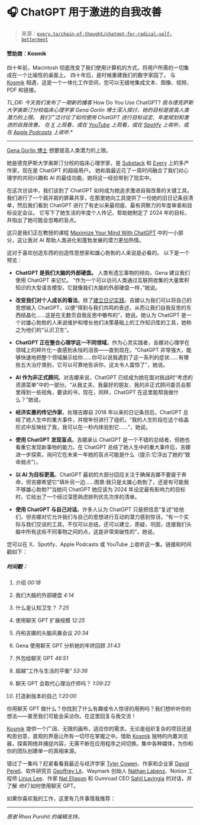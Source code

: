 <!--yml

类别：COT 专栏

日期：2024-05-08 11:06:06

-->

# 🎧 ChatGPT 用于激进的自我改善

> 来源：[`every.to/chain-of-thought/chatgpt-for-radical-self-betterment`](https://every.to/chain-of-thought/chatgpt-for-radical-self-betterment)

#### 赞助商：Kosmik

四十年前，Macintosh 彻底改变了我们使用计算机的方式，将用户所需的一切集成在一个比喻性的桌面上。 四十年后，是时候重建我们的数字家园了。 与 [Kosmik](http://kosmik.app?utm_source=every-to&utm_medium=newsletter&utm_campaign=kosmik2) 相遇，这是一个一体化工作空间，您可以无缝地集成文本、图像、视频、PDF 和链接。

*TL;DR: 今天我们发布了一期新的播客* How Do You Use ChatGPT? *我与德克萨斯大学奥斯汀分校临床心理学家 Gena Gorlin 博士深入探讨，她的目标是提高人类潜力的上限。 我们广泛讨论了如何使用 ChatGPT 进行目标设定、年度规划和激进的自我改善。* *在* [*X*](https://twitter.com/danshipper/status/1752691067487498686) *上观看，或在* [*YouTube*](https://youtu.be/T7g2YoAw52k) *上观看，或在* [*Spotify*](https://open.spotify.com/episode/6oPrJ27e3IequPfzBT94iZ) *上收听，或在* [*Apple Podcasts*](https://podcasts.apple.com/us/podcast/how-do-you-use-chatgpt/id1719789201?i=1000643666232) *上收听*.*

* * *

[Gena Gorlin 博士](https://twitter.com/Gena_I_Gorlin) 想要提高人类潜力的上限。

她是德克萨斯大学奥斯汀分校的临床心理学家，是 [Substack](https://builders.genagorlin.com/) 和 [Every](https://every.to/@gena.gorlin) 上的多产作家，现在是 ChatGPT 的超级用户。 她和我最近花了一周时间融合了我们对心理学的共同兴趣和 AI 的最佳功能，她将这一经验带到了现实中。

在这次访谈中，我们谈到了 ChatGPT 如何成为她追求激进自我改善的关键工具。 我们进行了一个肩并肩的屏幕共享，在那里她向工具提供了一份她的旧日记条目清单，然后我们看到 ChatGPT 进行了有史以来最彻底、最有洞察力的年度审查和目标设定会议。 它写下了她生活的年度个人传记，帮助她制定了 2024 年的目标，并指出了她可能会忽略的盲点。

这只是我们正在教授的课程 [Maximize Your Mind With ChatGPT](https://www.maxyourmind.xyz/) 中的一小部分，这让我对 AI 帮助人类进化和蓬勃发展的潜力更加热情。

这对于喜欢创造东西的创造性思想家和雄心勃勃的人来说是必看的。 以下是一个预览：

+   **ChatGPT 是我们大脑的外部硬盘。** 人类有遗忘事物的倾向，Gena 建议我们使用 ChatGPT 来记忆。 “作为一个可以访问人类通过互联网收集的大量累积知识的大型语言模型，它就像我们大脑的外部硬盘一样，”她说。

+   **改变我们对个人成长的看法**。除了[建立日记实践](https://every.to/p/from-fake-it-till-you-make-it-to-remember-what-you-know)，吉娜认为我们可以将自己的思想输入 ChatGPT，以便“得到与我们共鸣的表述，从而让我们自我反思的东西结晶化……这是在无数页自我反思中散布的”，她说。她认为 ChatGPT 是一个对雄心勃勃的人来说维护和增长他们决策基础上的工作知识库的工具，她称之为他们的“认识卫生”。

+   **ChatGPT 正在整合心理学这一不同领域**。作为心灵实践者，吉娜对心理学在领域上的碎片化一直感到永恒的沮丧——直到现在。“ChatGPT 非常强大，能够快速地把整个领域展示给你……你可以说我遇到了这一系列的症状……有哪些五大治疗类别，它可以可靠地告诉你，这太令人震惊了”，她说。

+   **AI 作为非正式顾问**。对吉娜来说，ChatGPT 已经成为她在面对挑战时“考虑的资源菜单”中的一部分。“从我丈夫、我最好的朋友、我的非正式顾问委员会那里得到一些视角，要读的书，现在，同样，ChatGPT 在这里能帮我做什么？”她说。

+   **经济实惠的传记作家**。处理吉娜自 2018 年以来的日记条目后，ChatGPT 总结了她人生中的重大事件，并按年份进行了组织。“我的人生阶段在这个结晶形式中反映给了我，我可以在一秒内体验到它……”，她说。

+   **使用 ChatGPT 发现盲点**。吉娜承认 ChatGPT 是一个不错的总结者，但她也看重它发现新事物的能力。在 ChatGPT 总结了她人生中的重大事件后，吉娜进一步探索，询问它在未来一年她的盲点可能是什么（提示:它浮出了她的“致命弱点”）。

+   **以 AI 为目标更高**。ChatGPT 最初的大部分回应关注于确保吉娜不要疲于奔命，但吉娜希望它“填补另一边……图景:我只是太雄心勃勃了，还是有可能我不够雄心勃勃?”当她问 ChatGPT 她应该为 2024 年设定最有影响力的目标时，它给出了一个经过深思熟虑排列优先次序的清单。

+   **使用 ChatGPT 与自己对话**。许多人认为 ChatGPT 只是把信息“复述”给他们，但吉娜对它允许我们与自己的思想进行互动的潜力感到惊讶。“有一个实际与我们交谈的工具，不仅可以总结，还可以建立，质疑，巩固，连接我们头脑中所有这些不同事物之间的点，这是非常突破性的”，她说。

您可以在 X、Spotify、Apple Podcasts 或 YouTube 上收听这一集。链接和时间戳如下：

##### 时间戳：

1.  介绍 *00:18*

1.  我们大脑的外部硬盘 *4:14*

1.  什么是认知卫生？ *7:25*

1.  使用聊天 GPT 扩展规模 *12:25*

1.  丹和吉娜的头脑风暴会议 *20:34*

1.  Gena 使用聊天 GPT 分析她的年终回顾 *31:43*

1.  外包给聊天 GPT *46:51*

1.  超越“工作与生活的平衡” *53:36*

1.  聊天 GPT 会取代心理治疗师吗？ *1:09:22*

1.  打造新版本的自己 *1:20:00*

你用聊天 GPT 做什么？你找到了什么有趣或令人惊讶的用例吗？我们想听听你的想法——甚至我们可能会采访你。在这里回复与我交流！

[Kosmik](http://kosmik.app/use-cases?utm_source=every-to&utm_medium=newsletter&utm_campaign=kosmik2) 提供一个广阔、无限的画布，适应你的需求。无论是组织复杂的项目还是构思创意，直观的界面让所有一切尽在掌握之中。借助 [Kosmik](http://kosmik.app/use-cases?utm_source=every-to&utm_medium=newsletter&utm_campaign=kosmik2) 独特的内置浏览器，探索网络并捕捉内容，无需不断在应用程序之间切换。集中各种媒体，为你和你的团队创建单一的真相来源。

错过了一集吗？赶紧看看我最近与经济学家 [Tyler Cowen](https://every.to/chain-of-thought/economist-tyler-cowen-on-how-chatgpt-is-changing-your-job)、作家和企业家 [David Perell](https://every.to/chain-of-thought/how-david-perell-uses-chatgpt-to-write-for-millions)、软件研究员 [Geoffrey Lit](https://every.to/chain-of-thought/you-can-build-an-app-with-chatgpt-in-60-minutes)、Waymark 创始人 [Nathan Labenz](https://every.to/chain-of-thought/how-to-use-chatgpt-as-a-copilot-for-learning)、Notion 工程师 [Linus Lee](https://every.to/chain-of-thought/how-an-ai-researcher-uses-chatgpt-and-notion-ai)、作家 [Nat Eliason](https://every.to/chain-of-thought/chatgpt-for-writing-and-recommending-books) 和 Gumroad CEO [Sahil Lavingia](https://every.to/news/introducing-how-i-use-chatgpt) 的对话，并了解 *他们* 如何使用聊天 GPT。

如果你喜欢我的工作，这里有几件事情我推荐：

* * *

*感谢 Rhea Purohit 的编辑支持。*
